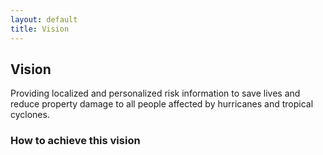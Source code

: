 ```yaml
---
layout: default
title: Vision
---
```


## Vision ##

Providing localized and personalized risk information to save lives and reduce property damage to all people affected by hurricanes and tropical cyclones.


### How to achieve this vision ###


